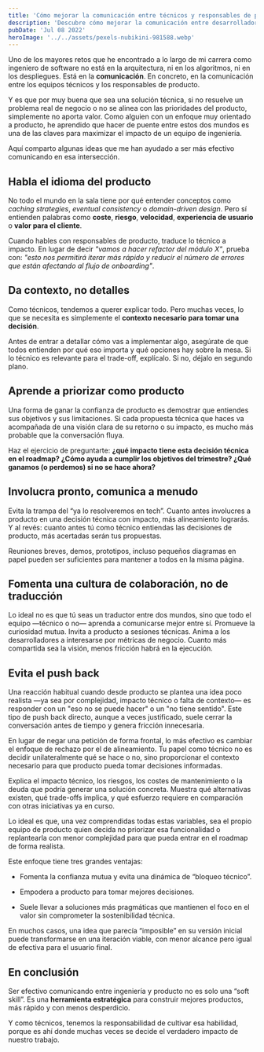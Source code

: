```yaml
---
title: 'Cómo mejorar la comunicación entre técnicos y responsables de producto'
description: 'Descubre cómo mejorar la comunicación entre desarrolladores y responsables de producto. Claves prácticas desde la experiencia de un ingeniero de software con enfoque a valor y producto.'
pubDate: 'Jul 08 2022'
heroImage: '../../assets/pexels-nubikini-981588.webp'
---
```


Uno de los mayores retos que he encontrado a lo largo de mi carrera como ingeniero de software no está en la arquitectura, ni en los algoritmos, ni en los despliegues. Está en la **comunicación**. En concreto, en la comunicación entre los equipos técnicos y los responsables de producto.

Y es que por muy buena que sea una solución técnica, si no resuelve un problema real de negocio o no se alinea con las prioridades del producto, simplemente no aporta valor. Como alguien con un enfoque muy orientado a producto, he aprendido que hacer de puente entre estos dos mundos es una de las claves para maximizar el impacto de un equipo de ingeniería.

Aquí comparto algunas ideas que me han ayudado a ser más efectivo comunicando en esa intersección.

## Habla el idioma del producto

No todo el mundo en la sala tiene por qué entender conceptos como *caching strategies*, *eventual consistency* o *domain-driven design*. Pero sí entienden palabras como **coste**, **riesgo**, **velocidad**, **experiencia de usuario** o **valor para el cliente**.

Cuando hables con responsables de producto, traduce lo técnico a impacto. En lugar de decir *"vamos a hacer refactor del módulo X"*, prueba con: *"esto nos permitirá iterar más rápido y reducir el número de errores que están afectando al flujo de onboarding"*.

## Da contexto, no detalles

Como técnicos, tendemos a querer explicar todo. Pero muchas veces, lo que se necesita es simplemente el **contexto necesario para tomar una decisión**.

Antes de entrar a detallar cómo vas a implementar algo, asegúrate de que todos entienden por qué eso importa y qué opciones hay sobre la mesa. Si lo técnico es relevante para el trade-off, explícalo. Si no, déjalo en segundo plano.

## Aprende a priorizar como producto

Una forma de ganar la confianza de producto es demostrar que entiendes sus objetivos y sus limitaciones. Si cada propuesta técnica que haces va acompañada de una visión clara de su retorno o su impacto, es mucho más probable que la conversación fluya.

Haz el ejercicio de preguntarte: **¿qué impacto tiene esta decisión técnica en el roadmap? ¿Cómo ayuda a cumplir los objetivos del trimestre? ¿Qué ganamos (o perdemos) si no se hace ahora?**

## Involucra pronto, comunica a menudo

Evita la trampa del “ya lo resolveremos en tech”. Cuanto antes involucres a producto en una decisión técnica con impacto, más alineamiento lograrás. Y al revés: cuanto antes tú como técnico entiendas las decisiones de producto, más acertadas serán tus propuestas.

Reuniones breves, demos, prototipos, incluso pequeños diagramas en papel pueden ser suficientes para mantener a todos en la misma página.

## Fomenta una cultura de colaboración, no de traducción

Lo ideal no es que tú seas un traductor entre dos mundos, sino que todo el equipo —técnico o no— aprenda a comunicarse mejor entre sí. Promueve la curiosidad mutua. Invita a producto a sesiones técnicas. Anima a los desarrolladores a interesarse por métricas de negocio. Cuanto más compartida sea la visión, menos fricción habrá en la ejecución.

## Evita el push back

Una reacción habitual cuando desde producto se plantea una idea poco realista —ya sea por complejidad, impacto técnico o falta de contexto— es responder con un "eso no se puede hacer" o un "no tiene sentido". Este tipo de push back directo, aunque a veces justificado, suele cerrar la conversación antes de tiempo y genera fricción innecesaria.

En lugar de negar una petición de forma frontal, lo más efectivo es cambiar el enfoque de rechazo por el de alineamiento. Tu papel como técnico no es decidir unilateralmente qué se hace o no, sino proporcionar el contexto necesario para que producto pueda tomar decisiones informadas.

Explica el impacto técnico, los riesgos, los costes de mantenimiento o la deuda que podría generar una solución concreta. Muestra qué alternativas existen, qué trade-offs implica, y qué esfuerzo requiere en comparación con otras iniciativas ya en curso.

Lo ideal es que, una vez comprendidas todas estas variables, sea el propio equipo de producto quien decida no priorizar esa funcionalidad o replantearla con menor complejidad para que pueda entrar en el roadmap de forma realista.

Este enfoque tiene tres grandes ventajas:

- Fomenta la confianza mutua y evita una dinámica de “bloqueo técnico”.

- Empodera a producto para tomar mejores decisiones.

- Suele llevar a soluciones más pragmáticas que mantienen el foco en el valor sin comprometer la sostenibilidad técnica.

En muchos casos, una idea que parecía “imposible” en su versión inicial puede transformarse en una iteración viable, con menor alcance pero igual de efectiva para el usuario final.


## En conclusión

Ser efectivo comunicando entre ingeniería y producto no es solo una “soft skill”. Es una **herramienta estratégica** para construir mejores productos, más rápido y con menos desperdicio.

Y como técnicos, tenemos la responsabilidad de cultivar esa habilidad, porque es ahí donde muchas veces se decide el verdadero impacto de nuestro trabajo.
